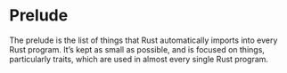 # Prelude 

The prelude is the list of things that Rust automatically imports into every Rust program. It’s kept as small as possible, and is focused on things, particularly traits, which are used in almost every single Rust program.